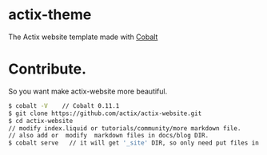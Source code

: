 # actix-theme
The Actix website template made with [Cobalt](https://cobalt-org.github.io/)


# Contribute.
So you want make actix-website more beautiful.
```bash
$ cobalt -V    // Cobalt 0.11.1
$ git clone https://github.com/actix/actix-website.git
$ cd actix-website
// modify index.liquid or tutorials/community/more markdown file.
// also add or  modify  markdown files in docs/blog DIR.
$ cobalt serve   // it will get '_site' DIR, so only need put files in this '_site' DIR to [actix.github.io](https://github.com/actix/actix.github.io)
```

